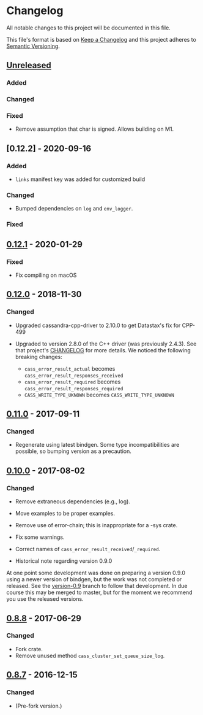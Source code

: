 # Changelog

All notable changes to this project will be documented in this file.

This file's format is based on [Keep a Changelog](http://keepachangelog.com/)
and this project adheres to [Semantic Versioning](http://semver.org/).

## [Unreleased]
### Added
### Changed
### Fixed
* Remove assumption that char is signed. Allows building on M1.

## [0.12.2] - 2020-09-16
### Added
* `links` manifest key was added for customized build

### Changed
* Bumped dependencies on `log` and `env_logger`.

### Fixed

## [0.12.1] - 2020-01-29
### Fixed
* Fix compiling on macOS

## [0.12.0] - 2018-11-30
### Changed
* Upgraded cassandra-cpp-driver to 2.10.0 to get Datastax's fix for CPP-499

* Upgraded to version 2.8.0 of the C++ driver (was previously 2.4.3).  See that project's [CHANGELOG](https://github.com/datastax/cpp-driver/blob/master/CHANGELOG.md) for more details.  We noticed the following breaking changes:
  * `cass_error_result_actual` becomes `cass_error_result_responses_received`
  * `cass_error_result_required` becomes `cass_error_result_responses_required`
  * `CASS_WRITE_TYPE_UKNOWN` becomes `CASS_WRITE_TYPE_UNKNOWN`

## [0.11.0] - 2017-09-11
### Changed
- Regenerate using latest bindgen. Some type incompatibilities are possible, so bumping version as a precaution.

## [0.10.0] - 2017-08-02
### Changed
- Remove extraneous dependencies (e.g., log).
- Move examples to be proper examples.
- Remove use of error-chain; this is inappropriate for a -sys crate.
- Fix some warnings.
- Correct names of `cass_error_result_received`/`_required`.

- Historical note regarding version 0.9.0

At one point some development was done on preparing a version 0.9.0
using a newer version of bindgen, but the work was not completed or released. See the
[version-0.9](https://github.com/Metaswitch/cassandra-sys-rs/tree/version-0.9) branch
to follow that development. In due course this may be merged to master, but for the moment we recommend you use the
released versions.

## [0.8.8] - 2017-06-29
### Changed
- Fork crate.
- Remove unused method `cass_cluster_set_queue_size_log`.

## [0.8.7] - 2016-12-15
### Changed
- (Pre-fork version.)

[Unreleased]: https://github.com/Metaswitch/cassandra-sys-rs/compare/0.12.1...HEAD
[0.12.1]: https://github.com/Metaswitch/cassandra-sys-rs/compare/0.12.0...0.12.1
[0.12.0]: https://github.com/Metaswitch/cassandra-sys-rs/compare/0.11.0...0.12.0
[0.11.0]: https://github.com/Metaswitch/cassandra-sys-rs/compare/0.10.0...0.11.0
[0.10.0]: https://github.com/Metaswitch/cassandra-sys-rs/compare/0.8.8...0.10.0
[0.8.8]: https://github.com/Metaswitch/cassandra-sys-rs/compare/0.8.7...0.8.8
[0.8.7]: https://github.com/Metaswitch/cassandra-sys-rs/tree/0.8.7

